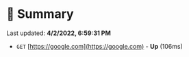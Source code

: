 # 📖 Summary
Last updated: **4/2/2022, 6:59:31 PM**

- `GET` [https://google.com](https://google.com) - **Up** (106ms)
